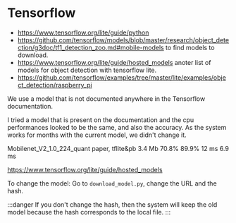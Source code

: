 # Tensorflow

- https://www.tensorflow.org/lite/guide/python
- https://github.com/tensorflow/models/blob/master/research/object_detection/g3doc/tf1_detection_zoo.md#mobile-models to find models to download.
- https://www.tensorflow.org/lite/guide/hosted_models anoter list of models for object detection with tensorflow lite.
- https://github.com/tensorflow/examples/tree/master/lite/examples/object_detection/raspberry_pi

We use a model that is not documented anywhere in the Tensorflow documentation.

I tried a model that is present on the documentation and the cpu performances looked to be the same, and also the accuracy. As the system works for months with the current model, we didn't change it.

Mobilenet_V2_1.0_224_quant	paper, tflite&pb	3.4 Mb	70.8%	89.9%	12 ms	6.9 ms

https://www.tensorflow.org/lite/guide/hosted_models


To change the model:
Go to `download_model.py`, change the URL and the hash.

:::danger
If you don't change the hash, then the system will keep the old model because the hash corresponds to the local file.
:::